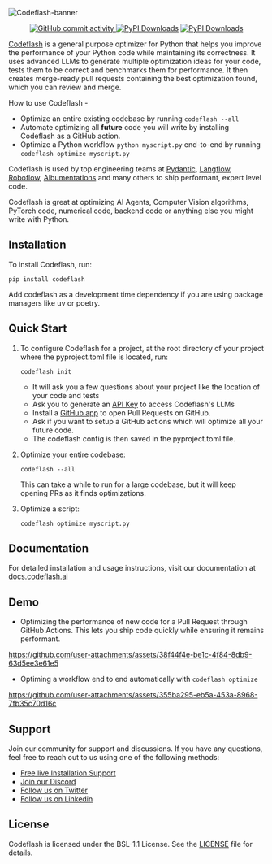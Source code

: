 ![Codeflash-banner](https://i.postimg.cc/GmPRC52t/Codeflash-banner.png)
<p align="center">
   <a href="https://github.com/codeflash-ai/codeflash">
    <img src="https://img.shields.io/github/commit-activity/m/codeflash-ai/codeflash" alt="GitHub commit activity">
  </a>
  <a href="https://pypi.org/project/codeflash/"><img src="https://static.pepy.tech/badge/codeflash" alt="PyPI Downloads"></a>
  <a href="https://pypi.org/project/codeflash/">
    <img src="https://img.shields.io/pypi/v/codeflash?label=PyPI%20version" alt="PyPI Downloads">
  </a>
</p>

[Codeflash](https://www.codeflash.ai) is a general purpose optimizer for Python that helps you improve the performance of your Python code while maintaining its correctness.
It uses advanced LLMs to generate multiple optimization ideas for your code, tests them to be correct and benchmarks them for performance. It then creates merge-ready pull requests containing the best optimization found, which you can review and merge.

How to use Codeflash -
- Optimize an entire existing codebase by running `codeflash --all`
- Automate optimizing all __future__ code you will write by installing Codeflash as a GitHub action.
- Optimize a Python workflow `python myscript.py` end-to-end by running `codeflash optimize myscript.py`

Codeflash is used by top engineering teams at [Pydantic](https://github.com/pydantic/pydantic/pulls?q=is%3Apr+author%3Amisrasaurabh1+is%3Amerged), [Langflow](https://github.com/langflow-ai/langflow/issues?q=state%3Aclosed%20is%3Apr%20author%3Amisrasaurabh1), [Roboflow](https://github.com/roboflow/inference/pulls?q=is%3Apr+is%3Amerged+codeflash+sort%3Acreated-asc), [Albumentations](https://github.com/albumentations-team/albumentations/issues?q=state%3Amerged%20is%3Apr%20author%3Akrrt7%20OR%20state%3Amerged%20is%3Apr%20author%3Aaseembits93%20) and many others to ship performant, expert level code.

Codeflash is great at optimizing AI Agents, Computer Vision algorithms, PyTorch code, numerical code, backend code or anything else you might write with Python.


## Installation

To install Codeflash, run:

```
pip install codeflash
```
Add codeflash as a development time dependency if you are using package managers like uv or poetry.
## Quick Start


1. To configure Codeflash for a project, at the root directory of your project where the pyproject.toml file is located, run:
   ```
   codeflash init
   ```
   - It will ask you a few questions about your project like the location of your code and tests
   - Ask you to generate an [API Key](https://app.codeflash.ai/app/apikeys) to access Codeflash's LLMs
   - Install a [GitHub app](https://github.com/apps/codeflash-ai/installations/select_target) to open Pull Requests on GitHub.
   - Ask if you want to setup a GitHub actions which will optimize all your future code.
   - The codeflash config is then saved in the pyproject.toml file.
   
2. Optimize your entire codebase:
   ```
   codeflash --all
   ```
   This can take a while to run for a large codebase, but it will keep opening PRs as it finds optimizations.
3. Optimize a script:
   ```
   codeflash optimize myscript.py
   ```

## Documentation
For detailed installation and usage instructions, visit our documentation at [docs.codeflash.ai](https://docs.codeflash.ai)

## Demo


- Optimizing the performance of new code for a Pull Request through GitHub Actions. This lets you ship code quickly while ensuring it remains performant.

https://github.com/user-attachments/assets/38f44f4e-be1c-4f84-8db9-63d5ee3e61e5

- Optiming a workflow end to end automatically with `codeflash optimize`


https://github.com/user-attachments/assets/355ba295-eb5a-453a-8968-7fb35c70d16c



## Support

Join our community for support and discussions. If you have any questions, feel free to reach out to us using one of the following methods:

- [Free live Installation Support](https://calendly.com/codeflash-saurabh/codeflash-setup)
- [Join our Discord](https://www.codeflash.ai/discord)
- [Follow us on Twitter](https://x.com/codeflashAI)
- [Follow us on Linkedin](https://www.linkedin.com/in/saurabh-misra/)

## License

Codeflash is licensed under the BSL-1.1 License. See the [LICENSE](https://github.com/codeflash-ai/codeflash/blob/main/codeflash/LICENSE) file for details.
